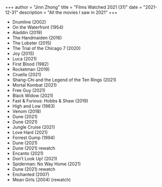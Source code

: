 +++
author = "Jinn Zhong"
title = "Films Watched 2021 (31)"
date = "2021-12-31"
description = "All the movies I saw in 2021"
+++

* Drumline (2002)
* On the Waterfront (1954)
* Aladdin (2019)
* The Handmaiden (2016)
* The Lobster (2015)
* The Trial of the Chicago 7 (2020)
* Joy (2015)
* Luca (2021)
* First Blood (1982)
* Rocketman (2019)
* Cruella (2021)
* Shang-Chi and the Legend of the Ten Rings (2021)
* Mortal Kombat (2021)
* Free Guy (2021)
* Black Widow (2021)
* Fast & Furious: Hobbs & Shaw (2019)
* High and Low (1963)
* Venom (2018)
* Dune (2021)
* Dune (2021)
* Jungle Cruise (2021)
* Love Hard (2021)
* Forrest Gump (1994)
* Dune (2021)
* Dune (2021) rewatch
* Encanto (2021)
* Don’t Look Up! (2021)
* Spiderman: No Way Home (2021)
* Dune (2021) rewatch
* Enchanted (2007)
* Mean Girls (2004) (rewatch)
